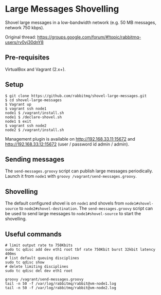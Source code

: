 # Large Messages Shovelling

Shovel large messages in a low-bandwidth network (e.g. 50 MB messages, network 750 kbps).

Original thread: https://groups.google.com/forum/#!topic/rabbitmq-users/rv0vj30dnY8

## Pre-requisites

VirtualBox and Vagrant (2.x+).

## Setup

```
$ git clone https://github.com/rabbitmq/shovel-large-messages.git
$ cd shovel-large-messages
$ Vagrant up
$ vagrant ssh node1
node1 $ /vagrant/install.sh
node1 $ /declare-shovel.sh
node1 $ exit
$ vagrant ssh node2
node2 $ /vagrant/install.sh
```

Management plugin is available on http://192.168.33.11:15672 and http://192.168.33.12:15672 (user / password id admin / admin).

## Sending messages

The `send-messages.groovy` script can publish large messages periodically. Launch it from `node1` with `groovy /vagrant/send-messages.groovy`.

## Shovelling

The default configured shovel is on `node1` and shovels from `node1#shovel-source` to `node2#shovel-destination`. The `send-messages.groovy` script can be used to send large messages to `node1#shovel-source` to start the shovelling.

## Useful commands

```
# limit output rate to 750Kbits
sudo tc qdisc add dev eth1 root tbf rate 750Kbit burst 32kbit latency 400ms
# list default queuing disciplines
sudo tc qdisc show
# delete limiting disciplines
sudo tc qdisc del dev eth1 root

groovy /vagrant/send-messages.groovy
tail -n 50 -f /var/log/rabbitmq/rabbit@vm-node1.log
tail -n 50 -f /var/log/rabbitmq/rabbit@vm-node2.log
```
